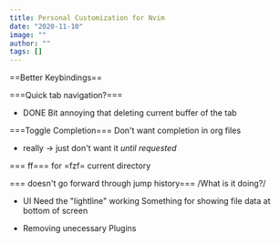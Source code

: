 ```yaml
---
title: Personal Customization for Nvim
date: "2020-11-10"
image: ""
author: ""
tags: []
---
```


==Better Keybindings==

===Quick tab navigation?===
- DONE Bit annoying that deleting current buffer of the tab


===Toggle Completion===
Don't want completion in org files
- really -> just don't want it _until requested_


===<leader> ff===
for =fzf= current directory


===<C-i> doesn't go forward through jump history===
/What is it doing?/

- UI
  Need the "lightline" working
  Something for showing file data at bottom of screen

- Removing unecessary Plugins
